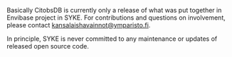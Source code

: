 Basically CitobsDB is currently only a release of what was put together in Envibase project in SYKE. For contributions and questions on involvement, please contact kansalaishavainnot@ymparisto.fi.

In principle, SYKE is never committed to any maintenance or updates of released open source code.
